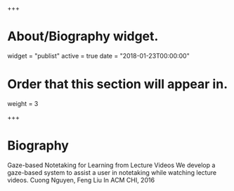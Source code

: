 +++
# About/Biography widget.
widget = "publist"
active = true
date = "2018-01-23T00:00:00"

# Order that this section will appear in.
weight = 3

+++

# Biography

Gaze-based Notetaking for Learning from Lecture Videos
We develop a gaze-based system to assist a user in notetaking while watching lecture videos.
Cuong Nguyen, Feng Liu
In ACM CHI, 2016